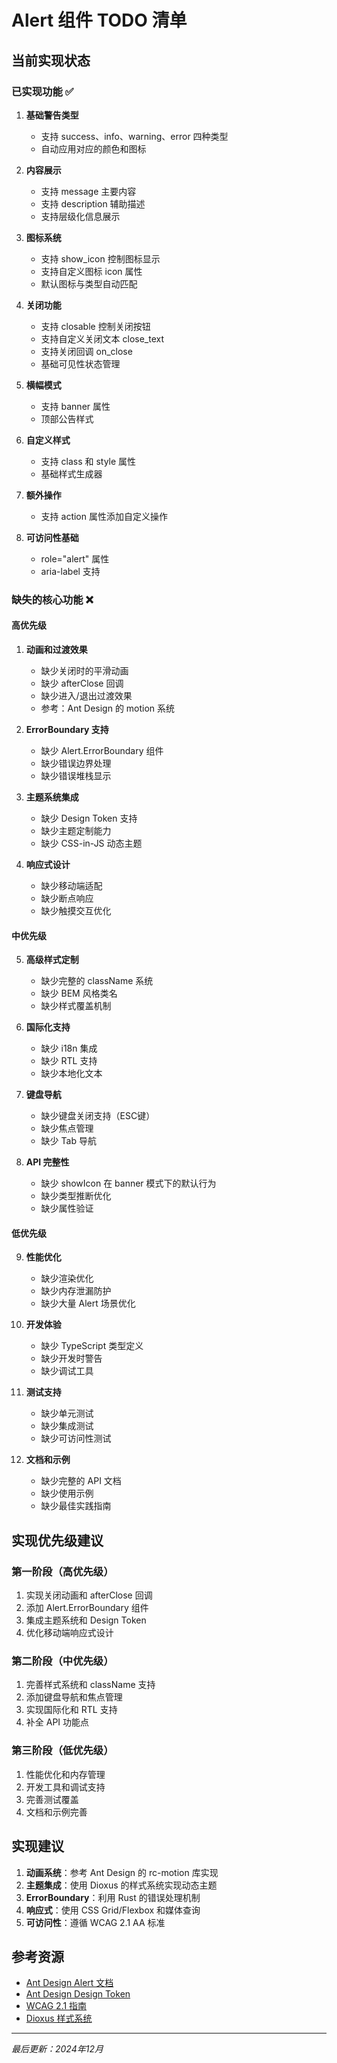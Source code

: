# Alert 组件 TODO 清单

## 当前实现状态

### 已实现功能 ✅

1. **基础警告类型**
   - 支持 success、info、warning、error 四种类型
   - 自动应用对应的颜色和图标

2. **内容展示**
   - 支持 message 主要内容
   - 支持 description 辅助描述
   - 支持层级化信息展示

3. **图标系统**
   - 支持 show_icon 控制图标显示
   - 支持自定义图标 icon 属性
   - 默认图标与类型自动匹配

4. **关闭功能**
   - 支持 closable 控制关闭按钮
   - 支持自定义关闭文本 close_text
   - 支持关闭回调 on_close
   - 基础可见性状态管理

5. **横幅模式**
   - 支持 banner 属性
   - 顶部公告样式

6. **自定义样式**
   - 支持 class 和 style 属性
   - 基础样式生成器

7. **额外操作**
   - 支持 action 属性添加自定义操作

8. **可访问性基础**
   - role="alert" 属性
   - aria-label 支持

### 缺失的核心功能 ❌

#### 高优先级

1. **动画和过渡效果**
   - 缺少关闭时的平滑动画
   - 缺少 afterClose 回调
   - 缺少进入/退出过渡效果
   - 参考：Ant Design 的 motion 系统

2. **ErrorBoundary 支持**
   - 缺少 Alert.ErrorBoundary 组件
   - 缺少错误边界处理
   - 缺少错误堆栈显示

3. **主题系统集成**
   - 缺少 Design Token 支持
   - 缺少主题定制能力
   - 缺少 CSS-in-JS 动态主题

4. **响应式设计**
   - 缺少移动端适配
   - 缺少断点响应
   - 缺少触摸交互优化

#### 中优先级

5. **高级样式定制**
   - 缺少完整的 className 系统
   - 缺少 BEM 风格类名
   - 缺少样式覆盖机制

6. **国际化支持**
   - 缺少 i18n 集成
   - 缺少 RTL 支持
   - 缺少本地化文本

7. **键盘导航**
   - 缺少键盘关闭支持（ESC键）
   - 缺少焦点管理
   - 缺少 Tab 导航

8. **API 完整性**
   - 缺少 showIcon 在 banner 模式下的默认行为
   - 缺少类型推断优化
   - 缺少属性验证

#### 低优先级

9. **性能优化**
   - 缺少渲染优化
   - 缺少内存泄漏防护
   - 缺少大量 Alert 场景优化

10. **开发体验**
    - 缺少 TypeScript 类型定义
    - 缺少开发时警告
    - 缺少调试工具

11. **测试支持**
    - 缺少单元测试
    - 缺少集成测试
    - 缺少可访问性测试

12. **文档和示例**
    - 缺少完整的 API 文档
    - 缺少使用示例
    - 缺少最佳实践指南

## 实现优先级建议

### 第一阶段（高优先级）
1. 实现关闭动画和 afterClose 回调
2. 添加 Alert.ErrorBoundary 组件
3. 集成主题系统和 Design Token
4. 优化移动端响应式设计

### 第二阶段（中优先级）
1. 完善样式系统和 className 支持
2. 添加键盘导航和焦点管理
3. 实现国际化和 RTL 支持
4. 补全 API 功能点

### 第三阶段（低优先级）
1. 性能优化和内存管理
2. 开发工具和调试支持
3. 完善测试覆盖
4. 文档和示例完善

## 实现建议

1. **动画系统**：参考 Ant Design 的 rc-motion 库实现
2. **主题集成**：使用 Dioxus 的样式系统实现动态主题
3. **ErrorBoundary**：利用 Rust 的错误处理机制
4. **响应式**：使用 CSS Grid/Flexbox 和媒体查询
5. **可访问性**：遵循 WCAG 2.1 AA 标准

## 参考资源

- [Ant Design Alert 文档](https://ant.design/components/alert/)
- [Ant Design Design Token](https://ant.design/docs/react/customize-theme)
- [WCAG 2.1 指南](https://www.w3.org/WAI/WCAG21/quickref/)
- [Dioxus 样式系统](https://dioxuslabs.com/learn/0.5/reference/styling)

---

*最后更新：2024年12月*